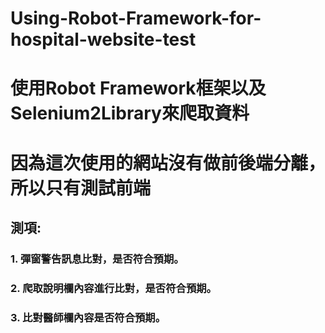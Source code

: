 # Using-Robot-Framework-for-hospital-website-test
# 使用Robot Framework框架以及Selenium2Library來爬取資料

# 因為這次使用的網站沒有做前後端分離，所以只有測試前端


## 測項:
### 1. 彈窗警告訊息比對，是否符合預期。
### 2. 爬取說明欄內容進行比對，是否符合預期。
### 3. 比對醫師欄內容是否符合預期。
